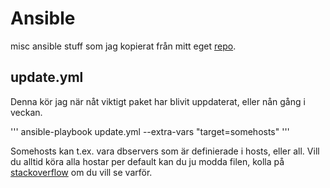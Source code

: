 # Ansible
misc ansible stuff som jag kopierat från mitt eget [repo](https://github.com/joltcan/ansible). 

## update.yml

Denna kör jag när nåt viktigt paket har blivit uppdaterat, eller nån gång i veckan.

'''
ansible-playbook update.yml --extra-vars "target=somehosts"
'''

Somehosts kan t.ex. vara dbservers som är definierade i hosts, eller all. Vill du alltid köra alla hostar per default kan du ju modda filen, kolla på [stackoverflow](http://stackoverflow.com/questions/18195142/safely-limiting-ansible-playbooks-to-a-single-machine) om du vill se varför.

